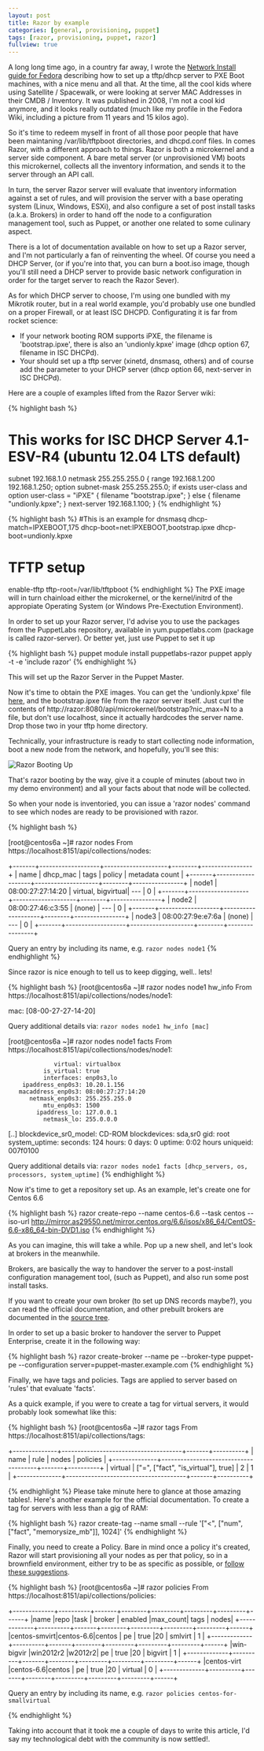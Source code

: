 ```yaml
---
layout: post
title: Razor by example
categories: [general, provisioning, puppet]
tags: [razor, provisioning, puppet, razor]
fullview: true
---
```


A long long time ago, in a country far away, I wrote the [Network Install guide for Fedora](https://fedoraproject.org/wiki/Docs/Drafts/NetworkInstall) describing how to set up a tftp/dhcp server to PXE Boot machines, with a nice menu and all that. At the time, all the cool kids where using Satellite / Spacewalk, or were looking at server MAC Addresses in their CMDB / Inventory. It was published in 2008, I'm not a cool kid anymore, and it looks really outdated (much like my profile in the Fedora Wiki, including a picture from 11 years and 15 kilos ago).

So it's time to redeem myself in front of all those poor people that have been maintaning /var/lib/tftpboot directories, and dhcpd.conf files.
In comes Razor, with a different approach to things. Razor is both a microkernel and a server side component. A bare metal server (or unprovisioned VM) boots this microkernel, collects all the inventory information, and sends it to the server through an API call.

In turn, the server Razor server will evaluate that inventory information against a set of rules, and will provision the server with a base operating system (Linux, Windows, ESXi), and also configure a set of post install tasks (a.k.a. Brokers) in order to hand off the node to a configuration management tool, such as Puppet, or another one related to some culinary aspect.

There is a lot of documentation available on how to set up a Razor server, and I'm not particularly a fan of reinventing the wheel. Of course you need a DHCP Server, (or if you're into that, you can burn a boot.iso image, though you'll still need a DHCP server to provide basic network configuration in order for the target server to reach the Razor Sever).

As for which DHCP server to choose, I'm using one bundled with my Mikrotik router, but in a real world example, you'd probably use one bundled on a proper Firewall, or at least ISC DHCPD. Configurating it is far from rocket science:

- If your network booting ROM supports iPXE, the filename is 'bootstrap.ipxe', there is also an 'undionly.kpxe' image (dhcp option 67, filename in ISC DHCPd).
- Your should set up a tftp server (xinetd, dnsmasq, others) and of course add the parameter to your DHCP server (dhcp option 66, next-server in ISC DHCPd).

Here are a couple of examples lifted from the Razor Server wiki:

{% highlight bash %}
# This works for ISC DHCP Server 4.1-ESV-R4 (ubuntu 12.04 LTS default)
subnet 192.168.1.0 netmask 255.255.255.0 {
  range 192.168.1.200 192.168.1.250;
  option subnet-mask 255.255.255.0;
  if exists user-class and option user-class = "iPXE" {
    filename "bootstrap.ipxe";
  } else {
    filename "undionly.kpxe";
  }
  next-server 192.168.1.100;
}
{% endhighlight %}

{% highlight bash %}
#This is an example for dnsmasq
dhcp-match=IPXEBOOT,175
dhcp-boot=net:IPXEBOOT,bootstrap.ipxe
dhcp-boot=undionly.kpxe
# TFTP setup
enable-tftp
tftp-root=/var/lib/tftpboot
{% endhighlight %}
The PXE image will in turn chainload either the microkernel, or the kernel/initrd of the appropiate Operating System (or Windows Pre-Exectution Environment).

In order to set up your Razor server, I'd advise you to use the packages from the PuppetLabs repository, available in yum.puppetlabs.com (package is called razor-server). Or better yet, just use Puppet to set it up

{% highlight bash %}
puppet module install puppetlabs-razor
puppet apply -t -e 'include razor'
{% endhighlight %}

This will set up the Razor Server in the Puppet Master.

Now it's time to obtain the PXE images. You can get the 'undionly.kpxe' file [here](http://boot.ipxe.org/undionly.kpxe), and the bootstrap.ipxe file from the razor server itself. Just curl the contents of http://razor:8080/api/microkernel/bootstrap?nic_max=N to a file, but don't use localhost, since it actually hardcodes the server name. Drop those two in your tftp home directory.

Technically, your infrastructure is ready to start collecting node information, boot a new node from the network, and hopefully, you'll see this:


![Razor Booting Up](/assets/media/razorboot.png)

That's razor booting by the way, give it a couple of minutes (about two in my demo environment) and all your facts about that node will be collected.

So when your node is inventoried, you can issue a 'razor nodes' command to see which nodes are ready to be provisioned with razor.


{% highlight bash %}

[root@centos6a ~]# razor nodes
From https://localhost:8151/api/collections/nodes:

+-------+-------------------+--------------------+--------+----------------+
| name  | dhcp_mac          | tags               | policy | metadata count |
+-------+-------------------+--------------------+--------+----------------+
| node1 | 08:00:27:27:14:20 | virtual, bigvirtual| ---    | 0              |
+-------+-------------------+--------------------+--------+----------------+
| node2 | 08:00:27:46:c3:55 | (none)             | ---    | 0              |
+-------+-------------------+--------------------+--------+----------------+
| node3 | 08:00:27:9e:e7:6a | (none)             | ---    | 0              |
+-------+-------------------+--------------------+--------+----------------+

Query an entry by including its name, e.g. `razor nodes node1`
{% endhighlight %}

Since razor is nice enough to tell us to keep digging, well.. lets!

{% highlight bash %}
[root@centos6a ~]# razor nodes node1 hw_info
From https://localhost:8151/api/collections/nodes/node1:

  mac: [08-00-27-27-14-20]

Query additional details via: `razor nodes node1 hw_info [mac]`

[root@centos6a ~]# razor nodes node1 facts
From https://localhost:8151/api/collections/nodes/node1:

                 virtual: virtualbox
              is_virtual: true
              interfaces: enp0s3,lo
        ipaddress_enp0s3: 10.20.1.156
       macaddress_enp0s3: 08:00:27:27:14:20
          netmask_enp0s3: 255.255.255.0
              mtu_enp0s3: 1500
            ipaddress_lo: 127.0.0.1
              netmask_lo: 255.0.0.0
[..]
   blockdevice_sr0_model: CD-ROM
            blockdevices: sda,sr0
                     gid: root
           system_uptime:
                            seconds: 124
                              hours: 0
                               days: 0
                             uptime: 0:02 hours
                uniqueid: 007f0100

Query additional details via: `razor nodes node1 facts [dhcp_servers, os, processors, system_uptime]`
{% endhighlight %}

Now it's time to get a repository set up. As an example, let's create one for Centos 6.6

{% highlight bash %}
razor create-repo --name centos-6.6 --task centos --iso-url http://mirror.as29550.net/mirror.centos.org/6.6/isos/x86_64/CentOS-6.6-x86_64-bin-DVD1.iso
{% endhighlight %}

As you can imagine, this will take a while. Pop up a new shell, and let's look at brokers in the meanwhile.

Brokers, are basically the way to handover the server to a post-install configuration management tool, (such as Puppet), and also run some post install tasks.

If you want to create your own broker (to set up DNS records maybe?), you can read the official documentation, and other prebuilt brokers are documented in the [source tree](https://github.com/puppetlabs/razor-server/tree/master/brokers).

In order to set up a basic broker to handover the server to Puppet Enterprise, create it in the following way:

{% highlight bash %}
razor create-broker --name pe --broker-type puppet-pe --configuration server=puppet-master.example.com
{% endhighlight %}

Finally, we have tags and policies. Tags are applied to server based on 'rules' that evaluate 'facts'.

As a quick example, if you were to create a tag for virtual servers, it would probably look somewhat like this:

{% highlight bash %}
[root@centos6a ~]# razor tags
From https://localhost:8151/api/collections/tags:

+--------------+--------------------------------------+-------+----------+
| name         | rule                                 | nodes | policies |
+--------------+--------------------------------------+-------+----------+
| virtual      | ["=", ["fact", "is_virtual"], true]  | 2     | 1        |
+--------------+--------------------------------------+-------+----------+

{% endhighlight %}
Please take minute here to glance at those amazing tables!.
Here's another example for the official documentation. To create a tag for servers with less than a gig of RAM:

{% highlight bash %}
razor create-tag --name small --rule '["<", ["num", ["fact", "memorysize_mb"]], 1024]'
{% endhighlight %}

Finally, you need to create a Policy. Bare in mind once a policy it's created, Razor will start provisioning all your nodes as per that policy, so in a brownfield environment, either try to be as specific as possible, or [follow these suggestions](https://docs.puppetlabs.com/pe/latest/razor_brownfield.html).

{% highlight bash %}
[root@centos6a ~]# razor policies
From https://localhost:8151/api/collections/policies:

+-------------+----------+-------+--------+---------+---------+---------+------+
|name         |repo      |task   | broker | enabled |max_count| tags    | nodes|
+-------------+----------+-------+--------+---------+---------+---------+------+
|centos-smvirt|centos-6.6|centos | pe     | true    |20       | smlvirt | 1    |
+-------------+----------+-------+--------+---------+---------+---------+------+
|win-bigvir   |win2012r2 |w2012r2| pe     | true    |20       | bigvirt | 1    |
+-------------+----------+-------+--------+---------+---------+---------+------+
|centos-virt  |centos-6.6|centos | pe     | true    |20       | virtual | 0    |
+-------------+----------+-------+--------+---------+---------+---------+------+

Query an entry by including its name, e.g. `razor policies centos-for-smallvirtual`

{% endhighlight %}

Taking into account that it took me a couple of days to write this article, I'd say my technological debt with the community is now settled!.

